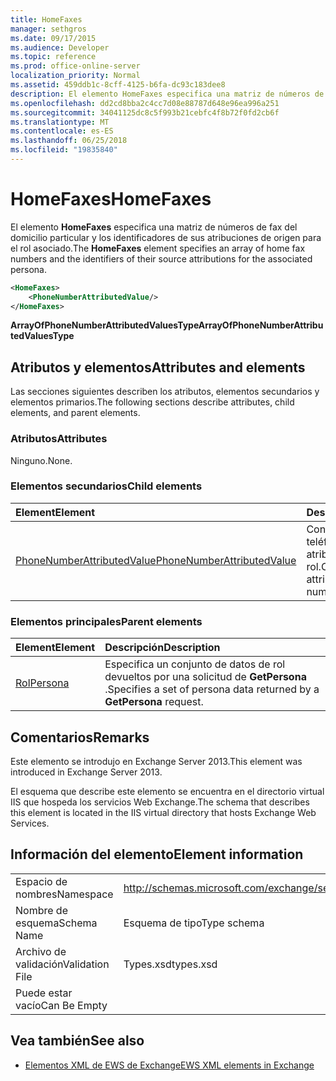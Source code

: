 ```yaml
---
title: HomeFaxes
manager: sethgros
ms.date: 09/17/2015
ms.audience: Developer
ms.topic: reference
ms.prod: office-online-server
localization_priority: Normal
ms.assetid: 459ddb1c-8cff-4125-b6fa-dc93c183dee8
description: El elemento HomeFaxes especifica una matriz de números de fax del domicilio particular y los identificadores de sus atribuciones de origen para el rol asociado.
ms.openlocfilehash: dd2cd8bba2c4cc7d08e88787d648e96ea996a251
ms.sourcegitcommit: 34041125dc8c5f993b21cebfc4f8b72f0fd2cb6f
ms.translationtype: MT
ms.contentlocale: es-ES
ms.lasthandoff: 06/25/2018
ms.locfileid: "19835840"
---
```

# <a name="homefaxes"></a><span data-ttu-id="76676-103">HomeFaxes</span><span class="sxs-lookup"><span data-stu-id="76676-103">HomeFaxes</span></span>

<span data-ttu-id="76676-104">El elemento **HomeFaxes** especifica una matriz de números de fax del domicilio particular y los identificadores de sus atribuciones de origen para el rol asociado.</span><span class="sxs-lookup"><span data-stu-id="76676-104">The **HomeFaxes** element specifies an array of home fax numbers and the identifiers of their source attributions for the associated persona.</span></span> 
  
```XML
<HomeFaxes>
    <PhoneNumberAttributedValue/>
</HomeFaxes>
```

 <span data-ttu-id="76676-105">**ArrayOfPhoneNumberAttributedValuesType**</span><span class="sxs-lookup"><span data-stu-id="76676-105">**ArrayOfPhoneNumberAttributedValuesType**</span></span>
## <a name="attributes-and-elements"></a><span data-ttu-id="76676-106">Atributos y elementos</span><span class="sxs-lookup"><span data-stu-id="76676-106">Attributes and elements</span></span>

<span data-ttu-id="76676-107">Las secciones siguientes describen los atributos, elementos secundarios y elementos primarios.</span><span class="sxs-lookup"><span data-stu-id="76676-107">The following sections describe attributes, child elements, and parent elements.</span></span>
  
### <a name="attributes"></a><span data-ttu-id="76676-108">Atributos</span><span class="sxs-lookup"><span data-stu-id="76676-108">Attributes</span></span>

<span data-ttu-id="76676-109">Ninguno.</span><span class="sxs-lookup"><span data-stu-id="76676-109">None.</span></span>
  
### <a name="child-elements"></a><span data-ttu-id="76676-110">Elementos secundarios</span><span class="sxs-lookup"><span data-stu-id="76676-110">Child elements</span></span>

|<span data-ttu-id="76676-111">**Element**</span><span class="sxs-lookup"><span data-stu-id="76676-111">**Element**</span></span>|<span data-ttu-id="76676-112">**Descripción**</span><span class="sxs-lookup"><span data-stu-id="76676-112">**Description**</span></span>|
|:-----|:-----|
|[<span data-ttu-id="76676-113">PhoneNumberAttributedValue</span><span class="sxs-lookup"><span data-stu-id="76676-113">PhoneNumberAttributedValue</span></span>](phonenumberattributedvalue.md) <br/> |<span data-ttu-id="76676-114">Contiene un número de teléfono único de atributos para un rol.</span><span class="sxs-lookup"><span data-stu-id="76676-114">Contains a single attributed phone number for a persona.</span></span>  <br/> |
   
### <a name="parent-elements"></a><span data-ttu-id="76676-115">Elementos principales</span><span class="sxs-lookup"><span data-stu-id="76676-115">Parent elements</span></span>

|<span data-ttu-id="76676-116">**Element**</span><span class="sxs-lookup"><span data-stu-id="76676-116">**Element**</span></span>|<span data-ttu-id="76676-117">**Descripción**</span><span class="sxs-lookup"><span data-stu-id="76676-117">**Description**</span></span>|
|:-----|:-----|
|[<span data-ttu-id="76676-118">Rol</span><span class="sxs-lookup"><span data-stu-id="76676-118">Persona</span></span>](persona.md) <br/> |<span data-ttu-id="76676-119">Especifica un conjunto de datos de rol devueltos por una solicitud de **GetPersona** .</span><span class="sxs-lookup"><span data-stu-id="76676-119">Specifies a set of persona data returned by a **GetPersona** request.</span></span>  <br/> |
   
## <a name="remarks"></a><span data-ttu-id="76676-120">Comentarios</span><span class="sxs-lookup"><span data-stu-id="76676-120">Remarks</span></span>

<span data-ttu-id="76676-121">Este elemento se introdujo en Exchange Server 2013.</span><span class="sxs-lookup"><span data-stu-id="76676-121">This element was introduced in Exchange Server 2013.</span></span>
  
<span data-ttu-id="76676-122">El esquema que describe este elemento se encuentra en el directorio virtual IIS que hospeda los servicios Web Exchange.</span><span class="sxs-lookup"><span data-stu-id="76676-122">The schema that describes this element is located in the IIS virtual directory that hosts Exchange Web Services.</span></span>
  
## <a name="element-information"></a><span data-ttu-id="76676-123">Información del elemento</span><span class="sxs-lookup"><span data-stu-id="76676-123">Element information</span></span>

|||
|:-----|:-----|
|<span data-ttu-id="76676-124">Espacio de nombres</span><span class="sxs-lookup"><span data-stu-id="76676-124">Namespace</span></span>  <br/> |http://schemas.microsoft.com/exchange/services/2006/types  <br/> |
|<span data-ttu-id="76676-125">Nombre de esquema</span><span class="sxs-lookup"><span data-stu-id="76676-125">Schema Name</span></span>  <br/> |<span data-ttu-id="76676-126">Esquema de tipo</span><span class="sxs-lookup"><span data-stu-id="76676-126">Type schema</span></span>  <br/> |
|<span data-ttu-id="76676-127">Archivo de validación</span><span class="sxs-lookup"><span data-stu-id="76676-127">Validation File</span></span>  <br/> |<span data-ttu-id="76676-128">Types.xsd</span><span class="sxs-lookup"><span data-stu-id="76676-128">types.xsd</span></span>  <br/> |
|<span data-ttu-id="76676-129">Puede estar vacío</span><span class="sxs-lookup"><span data-stu-id="76676-129">Can Be Empty</span></span>  <br/> ||
   
## <a name="see-also"></a><span data-ttu-id="76676-130">Vea también</span><span class="sxs-lookup"><span data-stu-id="76676-130">See also</span></span>



- [<span data-ttu-id="76676-131">Elementos XML de EWS de Exchange</span><span class="sxs-lookup"><span data-stu-id="76676-131">EWS XML elements in Exchange</span></span>](ews-xml-elements-in-exchange.md)

